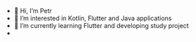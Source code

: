 - 👋 Hi, I’m Petr
- 👀 I’m interested in Kotlin, Flutter and Java applications
- 🌱 I’m currently learning Flutter and developing study project
-

<!---
apppetr/apppetr is a ✨ special ✨ repository because its `README.md` (this file) appears on your GitHub profile.
You can click the Preview link to take a look at your changes.
--->
